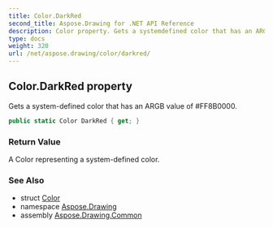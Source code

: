 ```yaml
---
title: Color.DarkRed
second_title: Aspose.Drawing for .NET API Reference
description: Color property. Gets a systemdefined color that has an ARGB value of FF8B0000
type: docs
weight: 320
url: /net/aspose.drawing/color/darkred/
---
```

## Color.DarkRed property

Gets a system-defined color that has an ARGB value of #FF8B0000.

```csharp
public static Color DarkRed { get; }
```

### Return Value

A Color representing a system-defined color.

### See Also

* struct [Color](../)
* namespace [Aspose.Drawing](../../color/)
* assembly [Aspose.Drawing.Common](../../../)


